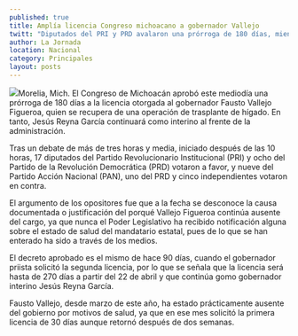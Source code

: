 ```yaml
---
published: true
title: Amplía licencia Congreso michoacano a gobernador Vallejo
twitt: "Diputados del PRI y PRD avalaron una prórroga de 180 días, mientras que panistas votaron en contra. "
author: La Jornada
location: Nacional
category: Principales
layout: posts
---
```


![](http://i.imgur.com/lSuWm88m.jpg)Morelia, Mich. El Congreso de Michoacán aprobó este mediodía una prórroga de 180 días a la licencia otorgada al gobernador Fausto Vallejo Figueroa, quien se recupera de una operación de trasplante de hígado. En tanto, Jesús Reyna García continuará como interino al frente de la administración.

Tras un debate de más de tres horas y media, iniciado después de las 10 horas, 17 diputados del Partido Revolucionario Institucional (PRI) y ocho del Partido de la Revolución Democrática (PRD) votaron a favor, y nueve del Partido Acción Nacional (PAN), uno del PRD y cinco independientes votaron en contra.

El argumento de los opositores fue que a la fecha se desconoce la causa documentada o justificación del porqué Vallejo Figueroa continúa ausente del cargo, ya que nunca el Poder Legislativo ha recibido notificación alguna sobre el estado de salud del mandatario estatal, pues de lo que se han enterado ha sido a través de los medios.

El decreto aprobado es el mismo de hace 90 días, cuando el gobernador priista solicitó la segunda licencia, por lo que se señala que la licencia será hasta de 270 días a partir del 22 de abril y que continúa gomo gobernador interino Jesús Reyna García.

Fausto Vallejo, desde marzo de este año, ha estado prácticamente ausente del gobierno por motivos de salud, ya que en ese mes solicitó la primera licencia de 30 días aunque retornó después de dos semanas.
